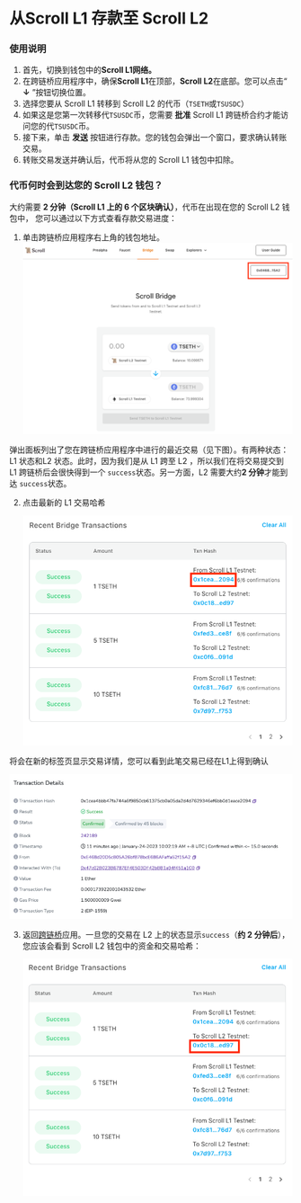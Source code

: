 # 从Scroll L1 存款至 Scroll L2

### 使用说明

1. 首先，切换到钱包中的**Scroll L1网络。**
2. 在跨链桥应用程序中，确保**Scroll L1**在顶部，**Scroll L2**在底部。您可以点击“ **↓** ”按钮切换位置。
3. 选择您要从 Scroll L1 转移到 Scroll L2 的代币（`TSETH`或`TSUSDC`）
4. 如果这是您第一次转移代`TSUSDC`币，您需要 **批准** Scroll L1 跨链桥合约才能访问您的代`TSUSDC`币。
5. 接下来，单击 **发送** 按钮进行存款。您的钱包会弹出一个窗口，要求确认转账交易。
6. 转账交易发送并确认后，代币将从您的 Scroll L1 钱包中扣除。

### 代币何时会到达您的 Scroll L2 钱包？

大约需要 **2 分钟（Scroll L1 上的 6 个区块确认）**，代币在出现在您的 Scroll L2 钱包中， 您可以通过以下方式查看存款交易进度：

1. 单击跨链桥应用程序右上角的钱包地址。 ![deposit](scroll/testnet/pre_alpha_testnet_guide/user_guide/bridge/img/deposit_1.png)

弹出面板列出了您在跨链桥应用程序中进行的最近交易（见下图）。有两种状态：L1 状态和L2 状态。此时，因为我们是从 L1 跨至 L2 ，所以我们在将交易提交到 L1 跨链桥后会很快得到一个 `success`状态。另一方面，L2 需要大约**2 分钟**才能到达 `success`状态。

2.  点击最新的 L1 交易哈希

    ![](scroll/testnet/pre_alpha_testnet_guide/user_guide/bridge/img/deposit_2.png)

将会在新的标签页显示交易详情，您可以看到此笔交易已经在L1上得到确认

![](scroll/testnet/pre_alpha_testnet_guide/user_guide/bridge/img/deposit_3.png)

3.  返回[跨链桥](https://scroll.io/prealpha/bridge)应用。一旦您的交易在 L2 上的状态显示`success`（**约 2 分钟后**），您应该会看到 Scroll L2 钱包中的资金和交易哈希：

    ![](scroll/testnet/pre_alpha_testnet_guide/user_guide/bridge/img/deposit_4.png)

